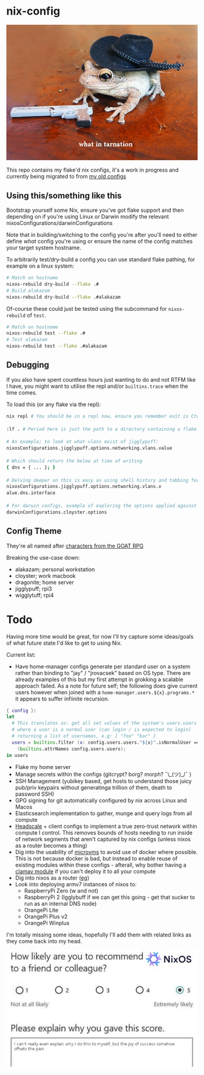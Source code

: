 # nix-config

![What in tarnation](https://github.com/JayRovacsek/ncsg-presentation-feb-2022/blob/main/resources/what-in.jpg?raw=true)

This repo contains my flake'd nix configs, it's a work in progress and currently being migrated to from [my old configs](https://github.com/JayRovacsek/dotfiles)

## Using this/something like this

Bootstrap yourself some Nix, ensure you've got flake support and then depending on if you're using Linux or Darwin modify the relevant nixosConfigurations/darwinConfigurations

Note that in building/switching to the config you're after you'll need to either define _what_ config you're using or ensure the name of the config matches your target system hostname.

To arbitrarily test/dry-build a config you can use standard flake pathing, for example on a linux system:

```sh
# Match on hostname
nixos-rebuild dry-build --flake .# 
# Build alakazam
nixos-rebuild dry-build --flake .#alakazam 
```

Of-course these could just be tested using the subcommand for `nixos-rebuild` of `test`.

```sh
# Match on hostname
nixos-rebuild test --flake .#
# Test alakazam
nixos-rebuild test --flake .#alakazam 
```

## Debugging

If you also have spent countless hours just wanting to do and not RTFM like I have, you might want to utilise the repl and/or `builtins.trace` when the time comes.

To load this (or any flake via the repl):

```sh
nix repl # You should be in a repl now, ensure you remember exit is Ctrl + D

:lf . # Period here is just the path to a directory containing a flake. Here we assume it is in $PWD

# An example; to look at what vlans exist of jigglypuff:
nixosConfigurations.jigglypuff.options.networking.vlans.value

# Which should return the below at time of writing
{ dns = { ... }; }

# Delving deeper on this is easy as using shell history and tabbing for auto-complete
nixosConfigurations.jigglypuff.options.networking.vlans.v
alue.dns.interface

# For darwin configs, example of exploring the options applied against cloyster:
darwinConfigurations.cloyster.options
```

## Config Theme

They're all named after [characters from the GOAT RPG](https://www.youtube.com/watch?v=xFU2HL-PQNo)

Breaking the use-case down:

- alakazam; personal workstation
- cloyster; work macbook
- dragonite; home server
- jigglypuff; rpi3
- wigglytuff; rpi4

# Todo

Having more time would be great, for now I'll try capture some ideas/goals of what future state I'd like to get to using Nix.

Current list:

- Have home-manager configs generate per standard user on a system rather than binding to "jay" / "jrovacsek" based on OS type. There are already examples of this but my first attempt in grokking a scalable approach failed. As a note for future self; the following does give current users however when joined with a `home-manager.users.${x}.programs.*` it appears to suffer infiinite recursion.

```nix
{ config }:
let
  # This translates as: get all set values of the system's users.users config
  # where a user is a normal user (can login / is expected to login)
  # returning a list of usernames, e.g: [ "foo" "bar" ]  
  users = builtins.filter (x: config.users.users."${x}".isNormalUser == true)
    (builtins.attrNames config.users.users);
in users
```

* Flake my home server
* Manage secrets within the configs (gitcrypt? borg? morph? ¯\\_\(ツ)\_/¯ )
* SSH Management (yubikey based, get hosts to understand those juicy pub/priv keypairs without generatinga  trillion of them, death to password SSH)
* GPG signing for git automatically configured by nix across Linux and Macos
* Elasticsearch implementation to gather, munge and query logs from all compute
* [Headscale](https://search.nixos.org/options?channel=unstable&from=0&size=50&sort=relevance&query=headscale) + client configs to implement a true zero-trust network within compute I control. This removes bounds of hosts needing to run inside of network segments that aren't captured by nix configs (unless nixos as a router becomes a thing)
* Dig into the usability of [microvms](https://github.com/astro/microvm.nix) to avoid use of docker where possible. This is not because docker is bad, but instead to enable reuse of existing modules within these configs - afterall, why bother having a [clamav module](./modules/clamav/default.nix) if you can't deploy it to all your compute
* Dig into nixos as a router ([eg](https://francis.begyn.be/blog/nixos-home-router))
* Look into deploying armv7 instances of nixos to:
  * RaspberryPi Zero (w and not)
  * RaspberryPi 2 (Igglybuff if we can get this going - get that sucker to run as an internal DNS node)
  * OrangePi Lite
  * OrangePi Plus v2
  * OrangePi Winplus

I'm totally missing some ideas, hopefully I'll add them with related links as they come back into my head.

![Would I recommend nixos?](./resources/recommend.jpg)
